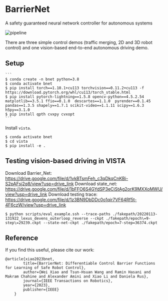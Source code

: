 # BarrierNet

A safety guaranteed neural network controller for autonomous systems 

![pipeline](imgs/BarrierNet_model.jpg) 

There are three simple control demos (traffic merging, 2D and 3D robot control) and one vision-based end-to-end autonomous driving demo.

## Setup

    ```
    $ conda create -n bnet python=3.8
    $ conda activate bnet
    $ pip install torch==1.10.1+cu113 torchvision==0.11.2+cu113 -f https://download.pytorch.org/whl/cu113/torch_stable.html
    $ pip install pytorch-lightning==1.5.8 opencv-python==4.5.2.54 matplotlib==3.5.1 ffio==0.1.0  descartes==1.1.0  pyrender==0.1.45  pandas==1.3.5 shapely==1.7.1 scikit-video==1.1.11 scipy==1.6.3 h5py==3.1.0
    $ pip install qpth cvxpy cvxopt
    ```
Install `vista`.
```
$ conda activate bnet
$ cd vista
$ pip install -e .
```

## Testing vision-based driving in VISTA
Download Barrier_Net: https://drive.google.com/file/d/1vkBTsmFeh_c3qDkqCnKBi-S2pAFsj2q8/view?usp=drive_link
Download state_net: https://drive.google.com/file/d/1bFFO6S4GYdSP3eCiStAg2orK9MXXoMWU/view?usp=drive_link
Download testing trace: https://drive.google.com/file/d/1z3BN9DbDDc0o1qir7VF64Rf5t-4F6czW/view?usp=drive_link
```
$ python scripts/eval_example.ssh --trace-paths ./fakepath/20220113-131922_lexus_devens_outerloop_reverse --ckpt ./fakepath/epoch\=9-step\=29239.ckpt --state-net-ckpt ./fakepath/epoch=7-step=36374.ckpt
```

## Reference
If you find this useful, please cite our work:
```
@article{xiao2023bnet,
        title={BarrierNet: Differentiable Control Barrier Functions for Learning of Safe Robot Control},
        author={Wei Xiao and Tsun-Hsuan Wang and Ramin Hasani and Makram Chahine and Alexander Amini and Xiao Li and Daniela Rus},
        journal={IEEE Transactions on Robotics},
        year={2023},
        publisher={IEEE}
    }
```
